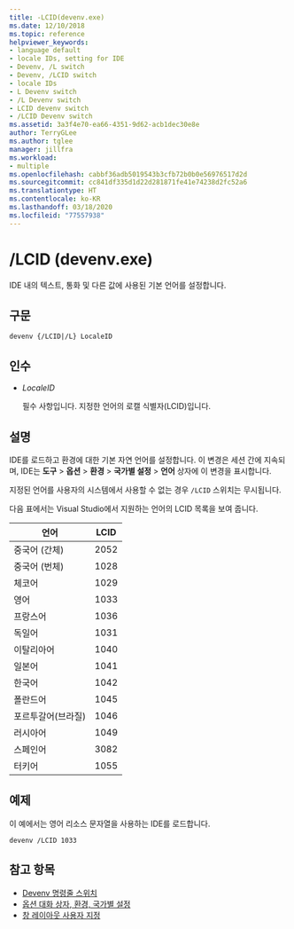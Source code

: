 ```yaml
---
title: -LCID(devenv.exe)
ms.date: 12/10/2018
ms.topic: reference
helpviewer_keywords:
- language default
- locale IDs, setting for IDE
- Devenv, /L switch
- Devenv, /LCID switch
- locale IDs
- L Devenv switch
- /L Devenv switch
- LCID devenv switch
- /LCID Devenv switch
ms.assetid: 3a3f4e70-ea66-4351-9d62-acb1dec30e8e
author: TerryGLee
ms.author: tglee
manager: jillfra
ms.workload:
- multiple
ms.openlocfilehash: cabbf36adb5019543b3cfb72b0b0e56976517d2d
ms.sourcegitcommit: cc841df335d1d22d281871fe41e74238d2fc52a6
ms.translationtype: HT
ms.contentlocale: ko-KR
ms.lasthandoff: 03/18/2020
ms.locfileid: "77557938"
---
```

# <a name="lcid-devenvexe"></a>/LCID (devenv.exe)

IDE 내의 텍스트, 통화 및 다른 값에 사용된 기본 언어를 설정합니다.

## <a name="syntax"></a>구문

```shell
devenv {/LCID|/L} LocaleID
```

## <a name="arguments"></a>인수

- *LocaleID*

  필수 사항입니다. 지정한 언어의 로캘 식별자(LCID)입니다.

## <a name="remarks"></a>설명

IDE를 로드하고 환경에 대한 기본 자연 언어를 설정합니다. 이 변경은 세션 간에 지속되며, IDE는 **도구** > **옵션** > **환경** > **국가별 설정** > **언어** 상자에 이 변경을 표시합니다.

지정된 언어를 사용자의 시스템에서 사용할 수 없는 경우 `/LCID` 스위치는 무시됩니다.

다음 표에서는 Visual Studio에서 지원하는 언어의 LCID 목록을 보여 줍니다.

|언어|LCID|
|--------------|----------|
|중국어 (간체)|2052|
|중국어 (번체)|1028|
|체코어|1029|
|영어|1033|
|프랑스어|1036|
|독일어|1031|
|이탈리아어|1040|
|일본어|1041|
|한국어|1042|
|폴란드어|1045|
|포르투갈어(브라질)|1046|
|러시아어|1049|
|스페인어|3082|
|터키어|1055

## <a name="example"></a>예제

이 예에서는 영어 리소스 문자열을 사용하는 IDE를 로드합니다.

```shell
devenv /LCID 1033
```

## <a name="see-also"></a>참고 항목

- [Devenv 명령줄 스위치](../../ide/reference/devenv-command-line-switches.md)
- [옵션 대화 상자, 환경, 국가별 설정](../../ide/reference/international-settings-environment-options-dialog-box.md)
- [창 레이아웃 사용자 지정](../../ide/customizing-window-layouts-in-visual-studio.md)
